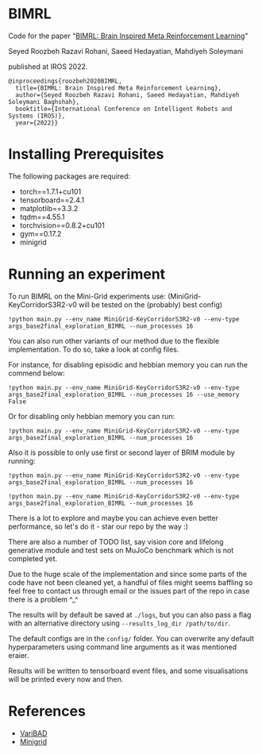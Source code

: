 # BIMRL

Code for the paper "[BIMRL: Brain Inspired Meta Reinforcement Learning](https://arxiv.org/abs/2210.16530)" 

Seyed Roozbeh Razavi Rohani, Saeed Hedayatian, Mahdiyeh Soleymani 

published at IROS 2022.

```
@inproceedings{roozbeh2020BIMRL,
  title={BIMRL: Brain Inspired Meta Reinforcement Learning},
  author={Seyed Roozbeh Razavi Rohani, Saeed Hedayatian, Mahdiyeh Soleymani Baghshah},
  booktitle={International Conference on Intelligent Robots and Systems (IROS)},
  year={2022}}
```
# Installing Prerequisites

The following packages are required:

- torch==1.7.1+cu101
- tensorboard==2.4.1
- matplotlib==3.3.2
- tqdm==4.55.1
- torchvision==0.8.2+cu101
- gym==0.17.2
- minigrid


# Running an experiment


To run BIMRL on the Mini-Grid experiments use: (MiniGrid-KeyCorridorS3R2-v0 will be tested on the (probably) best config)
```
!python main.py --env_name MiniGrid-KeyCorridorS3R2-v0 --env-type args_base2final_exploration_BIMRL --num_processes 16
```

You can also run other variants of our method due to the flexible implementation. To do so, take a look at config files. 

For instance, for disabling episodic and hebbian memory you can run the commend below:
```
!python main.py --env_name MiniGrid-KeyCorridorS3R2-v0 --env-type args_base2final_exploration_BIMRL --num_processes 16 --use_memory False
```
Or for disabling only hebbian memory you can run:
```
!python main.py --env_name MiniGrid-KeyCorridorS3R2-v0 --env-type args_base2final_exploration_BIMRL --num_processes 16
```
Also it is possible to only use first or second layer of BRIM module by running:
```
!python main.py --env_name MiniGrid-KeyCorridorS3R2-v0 --env-type args_base2final_exploration_BIMRL --num_processes 16
```
```
!python main.py --env_name MiniGrid-KeyCorridorS3R2-v0 --env-type args_base2final_exploration_BIMRL --num_processes 16
```
There is a lot to explore and maybe you can achieve even better performance, so let's do it - star our repo by the way :)

There are also a number of TODO list, say vision core and lifelong generative module and test sets on MuJoCo benchmark which is not completed yet.

Due to the huge scale of the implementation and since some parts of the code have not been cleaned yet, a handful of files might seems baffling so feel free to contact us through email or the issues part of the repo in case there is a problem ^_^

The results will by default be saved at `./logs`, 
but you can also pass a flag with an alternative directory using `--results_log_dir /path/to/dir`.

The default configs are in the `config/` folder. 
You can overwrite any default hyperparameters using command line arguments as it was mentioned eraier.

Results will be written to tensorboard event files, 
and some visualisations will be printed every now and then.

# References

* [VariBAD](https://github.com/lmzintgraf/varibad)
* [Minigrid](https://github.com/Farama-Foundation/Minigrid)
